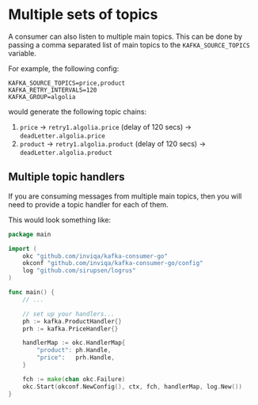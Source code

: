 # Multiple sets of topics

A consumer can also listen to multiple main topics. This can be done by passing a comma separated list of main topics to
the `KAFKA_SOURCE_TOPICS` variable.

For example, the following config:

```
KAFKA_SOURCE_TOPICS=price,product
KAFKA_RETRY_INTERVALS=120
KAFKA_GROUP=algolia
```

would generate the following topic chains:

1. `price` -> `retry1.algolia.price` (delay of 120 secs) -> `deadLetter.algolia.price`
1. `product` -> `retry1.algolia.product` (delay of 120 secs) -> `deadLetter.algolia.product`

## Multiple topic handlers

If you are consuming messages from multiple main topics, then you will need to provide a topic handler for each of them.

This would look something like:

```go
package main

import (
	okc "github.com/inviqa/kafka-consumer-go"
	okconf "github.com/inviqa/kafka-consumer-go/config"
	log "github.com/sirupsen/logrus"
)

func main() {
	// ...

	// set up your handlers...
	ph := kafka.ProductHandler{}
	prh := kafka.PriceHandler{}

	handlerMap := okc.HandlerMap{
		"product": ph.Handle,
		"price":   prh.Handle,
	}

	fch := make(chan okc.Failure)
	okc.Start(okconf.NewConfig(), ctx, fch, handlerMap, log.New())
}
```
